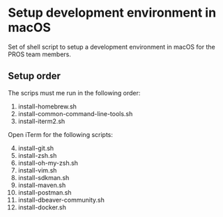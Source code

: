 # Setup development environment in macOS
Set of shell script to setup a development environment in macOS for the PROS team members.

## Setup order
The scrips must me run in the following order:

1. install-homebrew.sh
2. install-common-command-line-tools.sh
3. install-iterm2.sh

Open iTerm for the following scripts:

4. install-git.sh
5. install-zsh.sh
6. install-oh-my-zsh.sh
7. install-vim.sh
8. install-sdkman.sh
9. install-maven.sh 
10. install-postman.sh
11. install-dbeaver-community.sh
12. install-docker.sh
